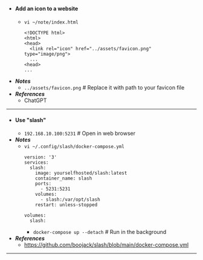 - #### Add an icon to a website
    - `vi ~/note/index.html`
      ```
      <!DOCTYPE html>
      <html>
      <head>
        <link rel="icon" href="../assets/favicon.png" type="image/png">
        ...
      <head>
      ...
      ```
- ***Notes***
    - `../assets/favicon.png` # Replace it with path to your favicon file
- ***References***
    - ChatGPT
- ---
- #### Use "slash"
    - `192.168.10.100:5231` # Open in web browser
- ***Notes***
    - `vi ~/.config/slash/docker-compose.yml`
      ```
      version: '3'
      services:
        slash:
          image: yourselfhosted/slash:latest
          container_name: slash
          ports:
            - 5231:5231
          volumes:
            - slash:/var/opt/slash
          restart: unless-stopped
      
      volumes:
        slash:
      ```
        - `docker-compose up --detach` # Run in the background
- ***References***
    - https://github.com/boojack/slash/blob/main/docker-compose.yml
- ---
